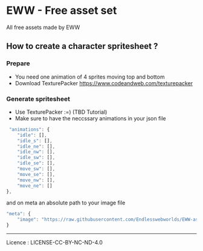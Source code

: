 # EWW - Free asset set

All free assets made by EWW

## How to create a character spritesheet ?

### Prepare

 - You need one animation of 4 sprites moving top and bottom
 - Download TexturePacker https://www.codeandweb.com/texturepacker

### Generate spritesheet
 
 - Use TexturePacker :=) (TBD Tutorial)
 - Make sure to have the neccssary animations in your json file

```javascript
 "animations": {
	"idle": [],
	"idle_s": [],
	"idle_ne": [],
	"idle_nw": [],
	"idle_sw": [],
	"idle_se": [],
	"move_sw": [],
	"move_se": [],
	"move_nw": [],
	"move_ne": []
},
```


and on meta an absolute path to your image file
```javascript
"meta": {
	"image": "https://raw.githubusercontent.com/Endlesswebworlds/EWW-assets/main/Characters/levi/levi.png",
}
```


---
Licence : LICENSE-CC-BY-NC-ND-4.0

